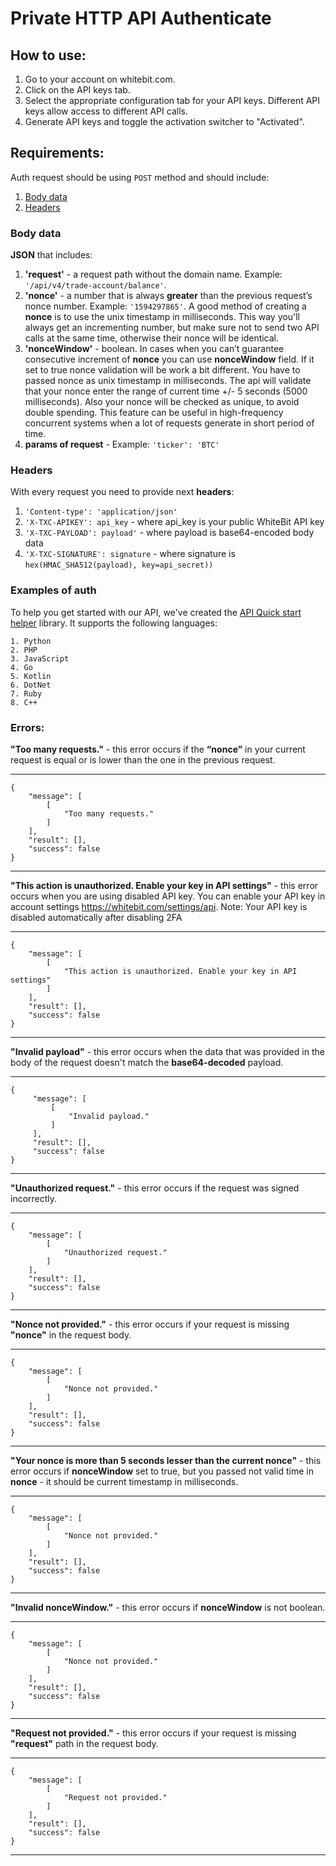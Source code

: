 # Private HTTP API Authenticate

## How to use:

1. Go to your account on whitebit.com.
2. Click on the API keys tab.
3. Select the appropriate configuration tab for your API keys. Different API keys allow access to different API calls.
4. Generate API keys and toggle the activation switcher to "Activated".

## Requirements:

Auth request should be using `POST` method and should include:
1. [Body data](#body-data)
2. [Headers](#headers)

### Body data

**JSON** that includes:
1. **'request'** - a request path without the domain name. Example: `'/api/v4/trade-account/balance'`.
2. **'nonce'** - a number that is always **greater** than the previous request’s nonce number. Example: `'1594297865'`. A good method of creating a **nonce** is to use the unix timestamp in milliseconds. This way you'll always get an incrementing number, but make sure not to send two API calls at the same time, otherwise their nonce will be identical.
3. **'nonceWindow'** - boolean. In cases when you can’t guarantee consecutive increment of **nonce** you can use **nonceWindow** field. If it set to true nonce validation will be work a bit different. You have to passed nonce as unix timestamp in milliseconds. The api will validate that your nonce enter the range of current time +/- 5 seconds (5000 milliseconds). Also your nonce will be checked as unique, to avoid double spending. This feature can be useful in high-frequency concurrent systems when a lot of requests generate in short period of time. 
4. **params of request** - Example: `'ticker': 'BTC'`
### Headers

With every request you need to provide next **headers**:
1. `'Content-type': 'application/json'`
2. `'X-TXC-APIKEY': api_key` - where api_key is your public WhiteBit API key
3. `'X-TXC-PAYLOAD': payload'` - where payload is base64-encoded body data
4. `'X-TXC-SIGNATURE': signature` - where signature is `hex(HMAC_SHA512(payload), key=api_secret))`


### Examples of auth

To help you get started with our API, we've created the [API Quick start helper](https://github.com/whitebit-exchange/api-quickstart) library. It supports the following languages:
```json5
1. Python
2. PHP
3. JavaScript
4. Go
5. Kotlin
6. DotNet
7. Ruby
8. C++
```

### Errors:
    
**"Too many requests."** - this error occurs if the **“nonce”** in your current request is equal or is lower than the one in the previous request.

___
```json5
{
    "message": [
        [
            "Too many requests."
        ]
    ],
    "result": [],
    "success": false
}
```
___

**"This action is unauthorized. Enable your key in API settings"** - this error occurs when you are using disabled API key. You can enable your API key in account settings https://whitebit.com/settings/api. Note: Your API key is disabled automatically after disabling 2FA

___
```json5
{
    "message": [
        [
            "This action is unauthorized. Enable your key in API settings"
        ]
    ],
    "result": [],
    "success": false
}
```
___

**"Invalid payload"** - this error occurs when the data that was provided in the body of the request doesn't match the **base64-decoded** payload.
___
```json5
{
     "message": [
         [
             "Invalid payload."
         ]
     ],
     "result": [],
     "success": false
}
```
___
**"Unauthorized request."** - this error occurs if the request was signed incorrectly.
___
```json5
{
    "message": [
        [
            "Unauthorized request."
        ]
    ],
    "result": [],
    "success": false
}
```
___ 
**"Nonce not provided."** - this error occurs if your request is missing **"nonce"** in the request body.
___
```json5
{
    "message": [
        [
            "Nonce not provided."
        ]
    ],
    "result": [],
    "success": false
}
```
---
**"Your nonce is more than 5 seconds lesser than the current nonce"** - this error occurs if **nonceWindow** set to true, but you passed not valid time in **nonce** - it should be current timestamp in milliseconds.
___
```json5
{
    "message": [
        [
            "Nonce not provided."
        ]
    ],
    "result": [],
    "success": false
}
```
---
**"Invalid nonceWindow."** - this error occurs if **nonceWindow** is not boolean.
___
```json5
{
    "message": [
        [
            "Nonce not provided."
        ]
    ],
    "result": [],
    "success": false
}
```
___ 
**"Request not provided."** - this error occurs if your request is missing **"request"** path in the request body.
___
```json5
{
    "message": [
        [
            "Request not provided."
        ]
    ],
    "result": [],
    "success": false
}
```
___ 
